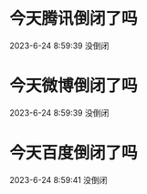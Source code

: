 # 今天腾讯倒闭了吗

2023-6-24 8:59:39 没倒闭

# 今天微博倒闭了吗

2023-6-24 8:59:39 没倒闭

# 今天百度倒闭了吗

2023-6-24 8:59:41 没倒闭

